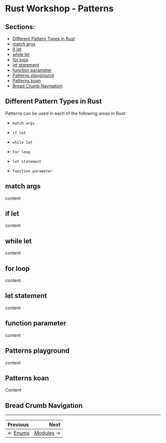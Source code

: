 # Rust Workshop - Patterns

## Sections:

* [Different Pattern Types in Rust](#different-pattern-types-in-rust)
* [match args](#match-args)
* [if let](#if-let)
* [while let](while-let)
* [for loop](#for-loop)
* [let statement](#let-statement)
* [function parameter](#function-parameter)
* [Patterns playground](#enum-playground)
* [Patterns koan](#patterns-koan)
* [Bread Crumb Navigation](#bread-crumb-navigation)

## Different Pattern Types in Rust

Patterns can be used in each of the following areas in Rust:

* `match args`

* `if let`

* `while let`

* `for loop`

* `let statement`

* `function parameter`

## match args

content

## if let

content

## while let

content

## for loop

content

## let statement

content

## function parameter

content

## Patterns playground

content

## Patterns koan

Content

## Bread Crumb Navigation
_________________________

Previous | Next
:------- | ---:
← [Enums](./enums.md) | [Modules](./modules.md) →
